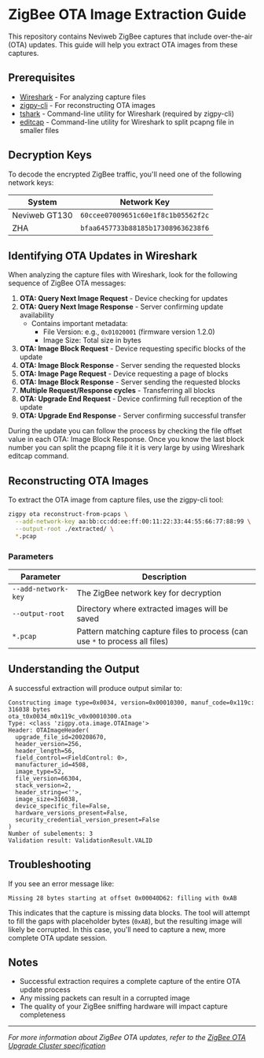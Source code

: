 # ZigBee OTA Image Extraction Guide

This repository contains Neviweb ZigBee captures that include over-the-air (OTA) updates. This guide will help you extract OTA images from these captures.

## Prerequisites

- [Wireshark](https://www.wireshark.org/) - For analyzing capture files
- [zigpy-cli](https://github.com/zigpy/zigpy-cli) - For reconstructing OTA images
- [tshark](https://www.wireshark.org/docs/man-pages/tshark.html) - Command-line utility for Wireshark (required by zigpy-cli)
- [editcap](https://www.wireshark.org/docs/man-pages/editcap.html) - Command-line utility for Wireshark to split pcapng file in smaller files

## Decryption Keys

To decode the encrypted ZigBee traffic, you'll need one of the following network keys:

| System | Network Key |
|--------|-------------|
| Neviweb GT130 | `60ccee07009651c60e1f8c1b05562f2c` |
| ZHA | `bfaa6457733b88185b173089636238f6` |

## Identifying OTA Updates in Wireshark

When analyzing the capture files with Wireshark, look for the following sequence of ZigBee OTA messages:

1. **OTA: Query Next Image Request** - Device checking for updates
2. **OTA: Query Next Image Response** - Server confirming update availability
   - Contains important metadata:
     - File Version: e.g., `0x01020001` (firmware version 1.2.0)
     - Image Size: Total size in bytes
3. **OTA: Image Block Request** - Device requesting specific blocks of the update
4. **OTA: Image Block Response** - Server sending the requested blocks
5. **OTA: Image Page Request** - Device requesting a page of blocks
6. **OTA: Image Block Response** - Server sending the requested blocks
7. **Multiple Request/Response cycles** - Transferring all blocks
8. **OTA: Upgrade End Request** - Device confirming full reception of the update
9. **OTA: Upgrade End Response** - Server confirming successful transfer

During the update you can follow the process by checking the file offset value in each OTA: Image Block Response. 
Once you know the last block number you can split the pcapng file it it is very large by using Wireshark editcap command.

## Reconstructing OTA Images

To extract the OTA image from capture files, use the zigpy-cli tool:

```bash
zigpy ota reconstruct-from-pcaps \
  --add-network-key aa:bb:cc:dd:ee:ff:00:11:22:33:44:55:66:77:88:99 \
  --output-root ./extracted/ \
  *.pcap
```

### Parameters

| Parameter | Description |
|-----------|-------------|
| `--add-network-key` | The ZigBee network key for decryption |
| `--output-root` | Directory where extracted images will be saved |
| `*.pcap` | Pattern matching capture files to process (can use `*` to process all files) |

## Understanding the Output

A successful extraction will produce output similar to:

```
Constructing image type=0x0034, version=0x00010300, manuf_code=0x119c: 316038 bytes
ota_t0x0034_m0x119c_v0x00010300.ota
Type: <class 'zigpy.ota.image.OTAImage'>
Header: OTAImageHeader(
  upgrade_file_id=200208670, 
  header_version=256, 
  header_length=56, 
  field_control=<FieldControl: 0>, 
  manufacturer_id=4508, 
  image_type=52, 
  file_version=66304, 
  stack_version=2, 
  header_string=<''>, 
  image_size=316038, 
  device_specific_file=False,
  hardware_versions_present=False, 
  security_credential_version_present=False
)
Number of subelements: 3
Validation result: ValidationResult.VALID
```

## Troubleshooting

If you see an error message like:

```
Missing 28 bytes starting at offset 0x00040D62: filling with 0xAB
```

This indicates that the capture is missing data blocks. The tool will attempt to fill the gaps with placeholder bytes (`0xAB`), but the resulting image will likely be corrupted. In this case, you'll need to capture a new, more complete OTA update session.

## Notes

- Successful extraction requires a complete capture of the entire OTA update process
- Any missing packets can result in a corrupted image
- The quality of your ZigBee sniffing hardware will impact capture completeness

---

*For more information about ZigBee OTA updates, refer to the [ZigBee OTA Upgrade Cluster specification](https://zigbeealliance.org/)*
